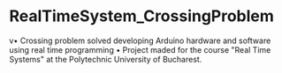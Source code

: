 # RealTimeSystem_CrossingProblem
v• Crossing problem solved developing Arduino hardware and software using real time programming • Project maded for the course "Real Time Systems" at the Polytechnic University of Bucharest.
